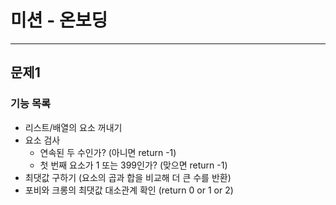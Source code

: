 # 미션 - 온보딩

---
## 문제1
### 기능 목록

- 리스트/배열의 요소 꺼내기
- 요소 검사
    - 연속된 두 수인가? (아니면 return -1)
    - 첫 번째 요소가 1 또는 399인가? (맞으면 return -1)
- 최댓값 구하기 (요소의 곱과 합을 비교해 더 큰 수를 반환)
- 포비와 크롱의 최댓값 대소관계 확인 (return 0 or 1 or 2)
